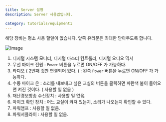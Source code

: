 ```yaml
---
title: Server 설명
description: Server 사용법입니다.

category: tutorials/equipment1
---
```

<alert type="danger">
해당 장비는 평소 사용 할일이 없습니다. 앞쪽 유리문은 최대한 닫아두도록 합니다.
</alert>

![Image](https://media.discordapp.net/attachments/1040428975203307604/1040429017737736292/IMG_0173.jpg?width=186&height=630)

1. 디지털 시스템 모니터, 디지털 마스터 컨트롤러, 디지털 오디오 믹서
2. 무선 마이크 전원 : `Power` 버튼을 누르면 ON/OFF 가 가능하다.
3. 라디오 ( 2번째 것만 연결되어 있다. ) : 왼쪽  `Power` 버튼을 누르면 ON/OFF 가 가능하다.
4. 수동 마이크 온 : 소리를 내보내고 싶은 교실의 버튼을 클릭하면 파란색 불이 들어오면 켜진 것이다. ( 사용할 일 없음 )
5. 재난경보방송 수신장치 : 사용할 일 없음.
6. 마이크 확인 장치 : 어느 교실이 켜져 있는지, 소리가 나오는지 확인할 수 있다.
7. 파워앰프 : 사용할 일 없음.
8. 파워서플라이 : 사용할 일 없음.